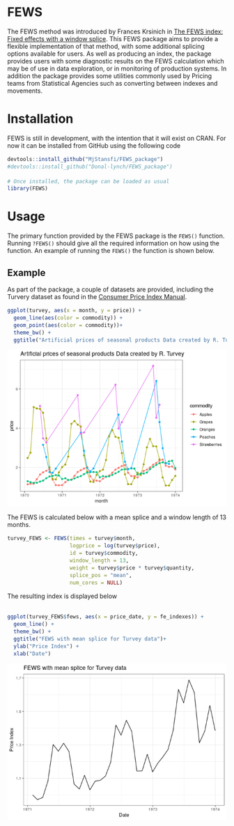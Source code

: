 <!-- README.md is generated from README.Rmd. Please edit that file -->
FEWS
====

The FEWS method was introduced by Frances Krsinich in [The FEWS index: Fixed effects with a window splice](https://www.researchgate.net/publication/303888203_The_FEWS_index_Fixed_effects_with_a_window_splice). This FEWS package aims to provide a flexible implementation of that method, with some additional splicing options available for users. As well as producing an index, the package provides users with some diagnostic results on the FEWS calculation which may be of use in data exploration, or in monitoring of production systems. In addition the package provides some utilities commonly used by Pricing teams from Statistical Agencies such as converting between indexes and movements.

Installation
============

FEWS is still in development, with the intention that it will exist on CRAN. For now it can be installed from GitHub using the following code

``` r
devtools::install_github("MjStansfi/FEWS_package")
#devtools::install_github("Donal-lynch/FEWS_package")

# Once installed, the package can be loaded as usual
library(FEWS)
```

Usage
=====

The primary function provided by the FEWS package is the `FEWS()` function. Running `?FEWS()` should give all the required information on how using the function. An example of running the `FEWS()` the function is shown below.

Example
-------

As part of the package, a couple of datasets are provided, including the Turvery dataset as found in the [Consumer Price Index Manual](https://www.ilo.org/wcmsp5/groups/public/---dgreports/---stat/documents/presentation/wcms_331153.pdf).

``` r
ggplot(turvey, aes(x = month, y = price)) + 
  geom_line(aes(color = commodity)) + 
  geom_point(aes(color = commodity))+
  theme_bw() +
  ggtitle("Artificial prices of seasonal products Data created by R. Turvey")
```

![](README-data_viz-1.png)

The FEWS is calculated below with a mean splice and a window length of 13 months.

``` r
turvey_FEWS <- FEWS(times = turvey$month,
                    logprice = log(turvey$price),
                    id = turvey$commodity,
                    window_length = 13,
                    weight = turvey$price * turvey$quantity,
                    splice_pos = "mean",
                    num_cores = NULL)
```

The resulting index is displayed below

``` r

ggplot(turvey_FEWS$fews, aes(x = price_date, y = fe_indexes)) + 
  geom_line() + 
  theme_bw() +
  ggtitle("FEWS with mean splice for Turvey data")+
  ylab("Price Index") + 
  xlab("Date")
```

![](README-fews_result-1.png)
